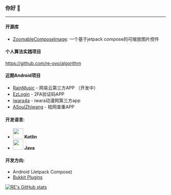 ### 你好 👋
___

#### 开源库
* [ZoomableComposeImage](https://github.com/re-ovo/ZoomableComposeImage): 一个基于jetpack compose的可缩放图片控件

#### 个人算法实践项目
https://github.com/re-ovo/algorithm

#### 近期Android项目
* [RainMusic](https://github.com/re-ovo/RainMusic) - 网易云第三方APP （开发中）
* [EzLogin](https://github.com/re-ovo/ezlogin) - 2FA验证码APP
* [iwara4a](https://github.com/re-ovo/iwara4a) - iwara动漫网第三方app
* [ASoulZhiwang](https://github.com/re-ovo/ASoulZhiWang) - 枝网查重APP

#### 开发语言: 
* <img src="https://upload.wikimedia.org/wikipedia/commons/0/06/Kotlin_Icon.svg" width="32"/> **Kotlin**  
* <img src="https://logoeps.com/wp-content/uploads/2013/03/java-eps-vector-logo.png" width="32"/>  **Java**

#### 开发方向:
* Android (Jetpack Compose)
* [Bukkit Plugins](https://spigotmc.org)

[![RE's GitHub stats](https://github-readme-stats.vercel.app/api?username=re-ovo)](https://github.com/anuraghazra/github-readme-stats)
